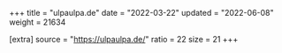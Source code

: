 +++
title = "ulpaulpa.de"
date = "2022-03-22"
updated = "2022-06-08"
weight = 21634

[extra]
source = "https://ulpaulpa.de/"
ratio = 22
size = 21
+++
